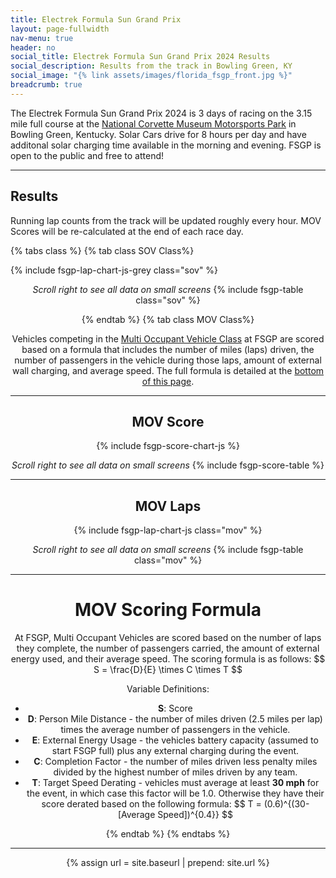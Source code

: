 ```yaml
---
title: Electrek Formula Sun Grand Prix
layout: page-fullwidth
nav-menu: true
header: no
social_title: Electrek Formula Sun Grand Prix 2024 Results
social_description: Results from the track in Bowling Green, KY
social_image: "{% link assets/images/florida_fsgp_front.jpg %}"
breadcrumb: true
---
```



The Electrek Formula Sun Grand Prix 2024 is 3 days of racing on the 3.15 mile full course at the [National Corvette Museum Motorsports Park](https://www.motorsportspark.org/) in Bowling Green, Kentucky. Solar Cars drive for 8 hours per day and have additonal solar charging time available in the morning and evening. FSGP is open to the public and free to attend! 

-----
## Results

Running lap counts from the track will be updated roughly every hour. MOV Scores will be re-calculated at the end of each race day. 

{% tabs class %}
{% tab class SOV Class%}

{% include fsgp-lap-chart-js-grey class="sov" %}
<br>
<div style="margin:auto; text-align:center;"> <i> Scroll right to see all data on small screens </i>
{% include fsgp-table class="sov" %}



{% endtab %}
{% tab class MOV Class%}


Vehicles competing in the [Multi Occupant Vehicle Class](https://www.americansolarchallenge.org/the-competition/vehicle-classes/) at FSGP are scored based on a formula that includes the number of miles (laps) driven, the number of passengers in the vehicle during those laps, amount of external wall charging, and average speed. The full formula is detailed at the [bottom of this page](#mov-scoring-formula). 


-----
## MOV Score

{% include fsgp-score-chart-js %}

<div style="margin:auto; text-align:center;"> <i> Scroll right to see all data on small screens </i>
{% include fsgp-score-table %}
</div>

-----

## MOV Laps
{% include fsgp-lap-chart-js class="mov" %}
<br>
<div style="margin:auto; text-align:center;"> <i> Scroll right to see all data on small screens </i>
{% include fsgp-table class="mov" %}
</div>

-----

# MOV Scoring Formula

At FSGP, Multi Occupant Vehicles are scored based on the number of laps they complete, the number of passengers carried, the amount of external energy used, and their average speed. The scoring formula is as follows: \$$ S = \frac{D}{E} \times C \times T $$

Variable Definitions: 
- __S__: Score
- __D__: Person  Mile Distance - the number of miles driven (2.5 miles per lap) times the average number of passengers in the vehicle. 
- __E__: External Energy Usage - the vehicles battery capacity (assumed to start FSGP full) plus any external charging during the event. 
- __C__: Completion Factor - the number of miles driven less penalty miles divided by the highest number of miles driven by any team. 
- __T__: Target Speed Derating - vehicles must average at least <b>30 mph</b> for the event, in which case this factor will be 1.0. Otherwise they have their score derated based on the following formula: \$$ T = (0.6)^{(30-[Average Speed])^{0.4}} $$



{% endtab %}
{% endtabs %}

-----

{% assign url = site.baseurl | prepend: site.url %}
<link rel="stylesheet" href="{{ url }}/assets/css/tabs.css">
<script src="{{ url }}/assets/js/tabs.js"></script>
<script> jekyllTabs.init({
    activateTabFromUrl: true,
});
</script>
<script type="text/javascript" async
  src="https://cdnjs.cloudflare.com/ajax/libs/mathjax/2.7.1/MathJax.js?config=TeX-MML-AM_CHTML">
</script>




